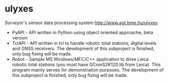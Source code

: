 ulyxes
======

Surveyor's sensor data processing system
http://www.agt.bme.hu/ulyxes

* PyAPI - API written in Python using object oriented approache, beta version
* TclAPI - API written in tcl to handle robotic total stations, digital levels and GNSS receivers. The development of this subproject is finished, only bug fixing will be made.
* Robot - Sample MS Windows/MFC/C++ application to drive Leica robotic total stations (you must have GComS2K120.lib from Leica). This program mainly serves for demonstration purposes. The development of this subproject is finished, only bug fixing will be made.
